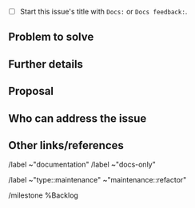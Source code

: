 - [ ] Start this issue's title with `Docs:` or `Docs feedback:`.

## Problem to solve

<!--
Include the following detail as necessary:

* What product or feature(s) affected?
* What docs or doc section affected? Include links or paths.
* Is there a problem with a specific document, or a feature/process that's not addressed sufficiently in docs?
* Any other ideas or requests?
-->

## Further details

<!--
* Any concepts, procedures, reference info we could add to make it easier to successfully use GitLab?
* Include use cases, benefits, and/or goals for this work.
* If adding content: What audience is it intended for? (What roles and scenarios?)
  For ideas, see personas at https://handbook.gitlab.com/handbook/product/personas/ or the persona labels at
  https://gitlab.com/groups/gitlab-org/-/labels?subscribed=&search=persona%3A
-->

## Proposal

<!-- Further specifics for how can we solve the problem. -->

## Who can address the issue

<!-- What if any special expertise is required to resolve this issue? -->

## Other links/references

<!-- For example, related GitLab issues/MRs -->

/label ~"documentation"
/label ~"docs-only"

/label ~"type::maintenance" ~"maintenance::refactor"

/milestone %Backlog
